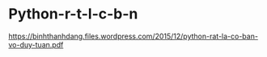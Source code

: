 # Python-r-t-l-c-b-n
https://binhthanhdang.files.wordpress.com/2015/12/python-rat-la-co-ban-vo-duy-tuan.pdf
